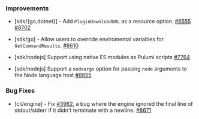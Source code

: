 ### Improvements

- [sdk/{go,dotnet}] - Add `PluginDownloadURL` as a resource option.
  [#8555](https://github.com/pulumi/pulumi/pull/8555)
  [#8702](https://github.com/pulumi/pulumi/pull/8702)

- [sdk/go] - Allow users to override enviromental variables for `GetCommandResults`.
  [#8610](https://github.com/pulumi/pulumi/pull/8610)

- [sdk/nodejs] Support using native ES modules as Pulumi scripts
  [#7764](https://github.com/pulumi/pulumi/pull/7764)

- [sdk/nodejs] Support a `nodeargs` option for passing `node` arguments to the Node language host
  [#8655](https://github.com/pulumi/pulumi/pull/8655)

### Bug Fixes

- [cli/engine] - Fix [#3982](https://github.com/pulumi/pulumi/issues/3982), a bug
  where the engine ignored the final line of stdout/stderr if it didn't terminate
  with a newline. 
  [#8671](https://github.com/pulumi/pulumi/pull/8671)
